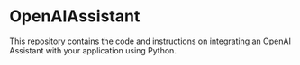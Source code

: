 # OpenAIAssistant
This repository contains the code and instructions on integrating an OpenAI Assistant with your application using Python. 
